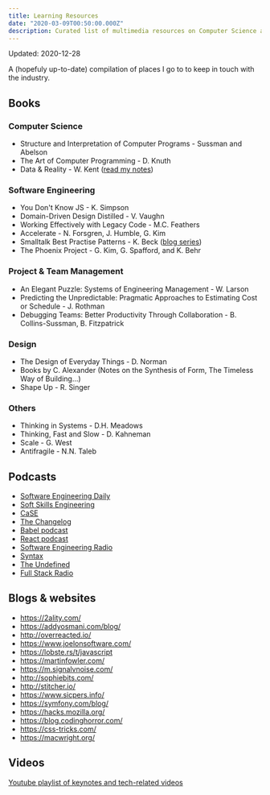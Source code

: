 ```yaml
---
title: Learning Resources
date: "2020-03-09T00:50:00.000Z"
description: Curated list of multimedia resources on Computer Science and tech in general
---
```


Updated: 2020-12-28

A (hopefuly up-to-date) compilation of places I go to to keep in touch with the industry.

## Books

### Computer Science

* Structure and Interpretation of Computer Programs -  Sussman and Abelson
* The Art of Computer Programming - D. Knuth
* Data & Reality - W. Kent ([read my notes](/reading-data-reality-w-kent/))

### Software Engineering

* You Don't Know JS - K. Simpson
* Domain-Driven Design Distilled - V. Vaughn
* Working Effectively with Legacy Code - M.C. Feathers
* Accelerate - N. Forsgren, J. Humble, G. Kim
* Smalltalk Best Practise Patterns - K. Beck ([blog series](/tactical-php/))
* The Phoenix Project - G. Kim, G. Spafford, and K. Behr

### Project & Team Management

* An Elegant Puzzle: Systems of Engineering Management - W. Larson
* Predicting the Unpredictable: Pragmatic Approaches to Estimating Cost or Schedule - J. Rothman
* Debugging Teams: Better Productivity Through Collaboration - B. Collins-Sussman, B. Fitzpatrick

### Design

* The Design of Everyday Things - D. Norman
* Books by C. Alexander (Notes on the Synthesis of Form, The Timeless Way of Building...)
* Shape Up - R. Singer

### Others

* Thinking in Systems - D.H. Meadows
* Thinking, Fast and Slow - D. Kahneman
* Scale - G. West
* Antifragile - N.N. Taleb

## Podcasts

* [Software Engineering Daily](https://softwareengineeringdaily.com/)
* [Soft Skills Engineering](https://softskills.audio/)
* [CaSE](https://www.case-podcast.org/)
* [The Changelog](https://changelog.com/podcast)
* [Babel podcast](https://podcast.babeljs.io/)
* [React podcast](https://reactpodcast.simplecast.fm/)
* [Software Engineering Radio](https://www.se-radio.net/)
* [Syntax](https://syntax.fm/)
* [The Undefined](https://undefined.fm/)
* [Full Stack Radio](http://www.fullstackradio.com/)

## Blogs & websites

* https://2ality.com/
* https://addyosmani.com/blog/
* http://overreacted.io/
* https://www.joelonsoftware.com/
* https://lobste.rs/t/javascript
* https://martinfowler.com/
* https://m.signalvnoise.com/
* http://sophiebits.com/
* http://stitcher.io/
* https://www.sicpers.info/
* https://symfony.com/blog/
* https://hacks.mozilla.org/
* https://blog.codinghorror.com/
* https://css-tricks.com/
* https://macwright.org/

## Videos

[Youtube playlist of keynotes and tech-related videos](https://www.youtube.com/playlist?list=PLcldjAlolht8bMuptUNTuVuzNQtvYac4r)
